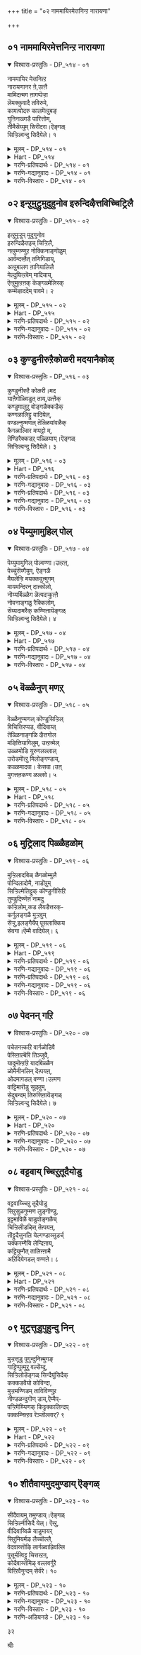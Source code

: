 +++
title = "०२ नाममायिरमेत्तनिन्ऱ नारायणा"

+++


## ०१ नाममायिरमेत्तनिन्ऱ नारायणा

<details open><summary>विश्वास-प्रस्तुतिः - DP_५१४ - ०१</summary>

नाममायिर मेत्तनिऩ्ऱ  
नारायणानर ऩे,उऩ्ऩै  
मामिदऩ्मग ऩागप्पॆऱ्ऱा  
लॆमक्कुवादै तविरुमे,  
कामऩ्पोदरु कालमॆऩ्ऱुबङ्  
गुऩिनाळ्गडै पारित्तोम्,  
तीमैसॆय्युम् सिरीदरा।ऎङ्गळ्  
सिऱ्ऱिल्वन्दु सिदैयेले। १
</details>

<details><summary>मूलम् - DP_५१४ - ०१</summary>

नाममायिर मेत्तनिऩ्ऱ  
नारायणानर ऩे,उऩ्ऩै  
मामिदऩ्मग ऩागप्पॆऱ्ऱा  
लॆमक्कुवादै तविरुमे,  
कामऩ्पोदरु कालमॆऩ्ऱुबङ्  
गुऩिनाळ्गडै पारित्तोम्,  
तीमैसॆय्युम् सिरीदरा।ऎङ्गळ्  
सिऱ्ऱिल्वन्दु सिदैयेले। १
</details>

<details><summary>Hart - DP_५१४</summary>

O Nārāyaṇā praised with a thousand names,  
if Yashoda had given birth to you,  
it would be easy for us to love you  
because you would be human just like we are:  
We do nombu in the month of Punguni  
because that is the month when Kama comes:  
O Sridhara, don’t bother us,  
don’t come and destroy our little sand houses:
</details>

<details><summary>गरणि-प्रतिपदार्थः - DP_५१४ - ०१</summary>

नामम्=हॆसरुगळु,आयिरम्=साविरवन्नु, एत्त=स्तुतिसिकॊळ्ळुत्ता, निन्ऱ=निन्तिरुव\(नॆलॆसिरुव\), नारायणा=नारायणने, नरने=नरस्वरूपने, उन्नै=निन्नन्नु, मामितन्=अत्तॆय, मगनाह=मगनागॊ, पॆट्राल्=पडॆदरॆ, ऎमक्कू=नमगॆ, वादै=कष्तगळु, तविरुमा=तप्पुवुदे?, कामन्=कामदेवनु, पोदरु=बरुव, कालम्=समय, ऎन्ऱु=ऎन्दु, पङ्गुनि नाळ्=फाल्गुन \(पङ्गुनि\) मासदल्लि, कडै=अवन दारियल्लि, पारित्तोम्=अलङ्करिसिदॆवु, तीमै=तण्टॆगळन्नु, शॆय्युम्=माडुव, शिरीदरा=श्रीधरने, वन्दु=बन्दु, ऎङ्गळ्=नम्म, शिट्रिल्=मरळिन मनॆगळन्नु\(गुब्बच्चि गूडुगळन्नु\), शिदैयेले=कॆडिसिबिडबेड.
</details>

<details><summary>गरणि-गद्यानुवादः - DP_५१४ - ०१</summary>

साविर हॆसरुगळिन्द स्तुतिसल्पडुव नारायणा, नरस्वरूपनाद शीकृष्णने, निन्नन्नु अत्तॆयमगनागि पडॆदरॆ नमगॆ बाधॆ तप्पुवुदे? कामदेवनु बरुव समयवॆन्दु फाल्गुन मासदल्लि अवन दारियल्लि अलङ्करिसिदॆवु. तण्टॆमाडुव श्रीधरने बन्दु,नम्म गुब्बच्चि गूडुगळन्नु कॆडिसिबिडबेड.\(१\)
</details>

<details><summary>गरणि-विस्तारः - DP_५१४ - ०१</summary>

श्रीकृष्णनु नन्दगोकुलदल्लि बॆळॆयुत्ता, नाना बगॆय चेष्टॆगळन्नु माडुत्ता चिक्कवरु, दॊड्डवरु, हॆङ्गसरु ऎन्नदॆ ऎल्लरन्नू गोळाडिसुत्तिद्दनष्टॆ. गोदादेविय साकुतन्दॆयाद पॆरियाऴ्वाररु इवुगळन्नॆल्ला स्वारस्यवागि तम्म तिरुमॊऴियल्लि विवरिसि हेळिद्दारॆ. यशोदादेविये तावॆन्दु भाविसिकॊण्डु कृष्णन दिव्यलीलॆगळन्नु अनुभविसि सन्तसगॊण्डरु. हागॆये, गोदादेवियू तानॊब्ब गोपकन्यॆयॆन्दु भाविसिकॊण्डु, कृष्णन चेष्टॆगळिगॆ ऒळगागि, तानु अवनिन्द तॊन्दरॆगळन्नु अनुभविसि अवुगळन्नु वर्णिसुत्ताळॆ.

गोदादेवि हेळुत्ताळॆ- श्रीधरा, नीनु तण्टॆमाडुव स्वभावदवनु. नावु निन्नन्नु नम्म पतियन्नागि पडॆदरॆ, आगलादरू निन्न तण्टॆ तप्पुवुदे? खण्डित इल्ल. एकॆन्दरॆ, नम्म मेलॆ निन्न सलिगॆ हॆच्चुवुदु; मिति मीरुवुदु. आद्दरिन्द, नीनु

२१

नमगॆ इन्नू हॆच्चागि बाधॆकॊडबहुदु. फाल्गुन मासदक्कु कामदेवनु बरुवनॆन्दु तिळिदु नावु अवनु बरबहुदाद दारिय उद्दक्कू अलङ्कार माडिद्देवॆ. अल्लल्लि, नमगॆ इष्टवाद मरळिन आटद मनॆगळन्नु कट्टिद्देवॆ. कामदेवनु अवुगळन्नु नोडिनलियलि. अष्टरल्ले नीनु अवुगळन्नॆल्ला कॆडिसि हाळुमाडिबिडबेड.

भगवन्तनिगॆ नामगळू अनन्त; रूपगळू अनन्द. साविर हॆसरुगळु ऎन्दु इल्लि हेळिरुवुदु अदर ऒन्दु सामान्य निरूपणॆ अष्टॆ. नारायणनू अवने. नरनू अवने. तण्टॆकोरनॆन्दु प्रख्यातनाद गॊल्लबालनू अवने. हेगॆ हेगॆ वर्णिसिदरू, ऎल्ल वर्णनॆगळू अवनिगे सेरिद्दु.
</details>

## ०२ इन्ऱुमुट्रुमुदुहुनोव इरुन्दिऴैत्तविच्चिट्रिलै

<details open><summary>विश्वास-प्रस्तुतिः - DP_५१५ - ०२</summary>

इऩ्ऱुमुऱ्ऱुम् मुदुगुनोव  
इरुन्दिऴैत्तइच् चिऱ्ऱिलै,  
नऩ्ऱुम्गण्णुऱ नोक्किनाङ्गॊळुम्  
आर्वन्दऩ्ऩैत् तणिगिडाय्,  
अऩ्ऱुबालग ऩागियालिलै  
मेल्दुयिऩ्ऱवॆम् मादियाय्,  
ऎऩ्ऱुमुऩ्ऱऩक् कॆङ्गळ्मेलिरक्  
कम्मॆऴाददॆम् पावमे। २
</details>

<details><summary>मूलम् - DP_५१५ - ०२</summary>

इऩ्ऱुमुऱ्ऱुम् मुदुगुनोव  
इरुन्दिऴैत्तइच् चिऱ्ऱिलै,  
नऩ्ऱुम्गण्णुऱ नोक्किनाङ्गॊळुम्  
आर्वन्दऩ्ऩैत् तणिगिडाय्,  
अऩ्ऱुबालग ऩागियालिलै  
मेल्दुयिऩ्ऱवॆम् मादियाय्,  
ऎऩ्ऱुमुऩ्ऱऩक् कॆङ्गळ्मेलिरक्  
कम्मॆऴाददॆम् पावमे। २
</details>

<details><summary>Hart - DP_५१५</summary>

We worked all day to build these sand houses and our backs hurt:  
Look at our sand houses: They make us happy:  
O ancient one who slept on a banyan leaf as a baby,  
it is a pity that you are not kind to us:  
Do not come and destroy our little sand houses:
</details>

<details><summary>गरणि-प्रतिपदार्थः - DP_५१५ - ०२</summary>

इन्ऱु=ई दिन, मुट्रुम्=पूर्तियागि, मुदुहु=बॆन्नु, नोव=नोयुवन्तॆ, इरुन्दु=इद्दुकॊण्डु, इऴैत्त=रचिसिद, इ-चिट्रिलै=ई मरळिन मनॆयन्नु\(गुब्बच्चिगूडन्नु\) नन्ऱुम्=चॆन्नागि, कण्=कण्णु, उऱ=तुम्ब\(तृप्तियागुवन्तॆ\), नोक्कि=नोडि, नाम्=नावु, कॊळुम्=तन्दिरुव, आर् वम्=प्रेम\(अनुराग\)वन्नु, तणिकिडाय्=तणिसु, अन्ऱु=अन्दु, पालकन्=मगुवु, आहि=आगि, आल्=आलद, इलै=ऎलॆय, मेल्=मेलॆ, तुयिन्ऱ=\(योग\) निद्रॆयल्लिरुव, ऎम्=नम्म, आदियाय्=आदिकारणनादवने, ऎन्ऱुम्=ऎल्ल कालक्कू\(ऒन्दु दिनवादरू\) उन् तनक्कू=निनगॆ, ऎङ्गळ् मेल्=नम्म मेलॆ, इरक्कम्=कनिकरवु, ऎऴाददु=हुट्टदिरुवुदु, ऎम्=नम्म, पावमे=पापवे\(कारण\)
</details>

<details><summary>गरणि-गद्यानुवादः - DP_५१५ - ०२</summary>

इन्दु पूर्तियागि नम्म बॆन्नुनोयुवन्तॆ इद्दुकॊण्डु कट्टिद ई गुब्बच्चियगूडन्नु चॆन्नागि कण्णुतुम्ब नोडि, नावु तन्दिरुव अनुरागवन्नु तणिसिबिडु. अन्दु, मगुवागि आलद ऎलॆय मेलॆ योगनिद्रॆयल्लिरुव नम्म आदिकारणने, ऒन्दु दिनवादरू निनगॆ नम्म मेलॆ कनिकर हुट्टदिरुवुदु नम्म पापवे कारण.\(२\)
</details>

<details><summary>गरणि-विस्तारः - DP_५१५ - ०२</summary>

२२

गोदादेवि हेळुत्ताळॆ- भगवन्त, ई गुब्बच्चिगूडन्नु बॆन्नुमुरियुवन्तॆ कुळितु, निन्तु,बग्गि, ऎद्दु,बहळ श्रमवहिसि कट्टिद्देवॆ. कष्टपट्टु कट्टिरुवुदरिन्द इदरल्लि नमगॆ अभिमानविदॆ. इदु आटद वस्तु,दिट. आदरू, इदु नम्म कृतियाद्दरिन्द, नीनु इदन्नु चॆन्नागि कण्णुतुम्ब नोडु. नम्म कार्यवन्नु मॆच्चुवॆयेनो? इदर जॊतॆगॆ नम्म अन्तरङ्गदल्लि निन्नन्नुकुरितु अनुरागवन्नु तुम्बिकॊण्डिद्देवॆ. अदन्नु दयमाडी स्वीकरिसु. नम्मन्नु तणिसु. माळ्कॆ अल्पवॆनिसिदरू अभिमानपूर्वकवागि अदन्नुमाडि, निनगॆ समर्पिसलु तन्दिद्देवॆ. नम्मन्नु अनुग्रहिसु.

हिन्दॆ, महाप्रळय बन्दिद्दाद, इडिय विश्ववन्ने नाशपडिसि, एनू अरियद हसुगूसागि हाल्गडिनल्लि आलदीलॆय मेलॆ मलगि योगनिद्दॆ माडुत्तिद्दवनु नीनु. आग नीनु विश्ववन्ने बीजरूपदल्लि निन्न हॊट्टॆयल्लि अडगिसिकॊण्डिद्दॆ. मत्तॆ सृष्टियन्नु नडसबेकॆम्ब सङ्कल्प माडिदाग, ऎल्लक्कू आदिकारणनादवनु नीनु. महामहिमनाद निनगॆ अबलॆयराद नम्म मेलॆ ऒन्दु दिनवादरू कनिकर हुट्टलिल्लवल्ला\! नावु ऎन्थ पपैगळु\! निन्न करुणॆ नम्म मेलॆ मूडदिरुवुदक्कॆ नम्म पापवे कारणवल्लवे?
</details>

## ०३ कुण्डुनीरुऱैकोळरी मदयानैकोळ्

<details open><summary>विश्वास-प्रस्तुतिः - DP_५१६ - ०३</summary>

कुण्डुनीरुऱै कोळरी।मद  
याऩैगोळ्विडुत् ताय्,उऩ्ऩैक्  
कण्डुमालुऱु वोङ्गळैक्कडैक्  
कण्गळालिट्टु वादियेल्,  
वण्डल्नुण्मणल् तॆळ्ळियांवळैक्  
कैगळाल्सिर मप्पट्टो म्,  
तॆण्डिरैक्कडऱ् पळ्ळियाय्।ऎङ्गळ्  
सिऱ्ऱिल्वन्दु सिदैयेले। ३
</details>

<details><summary>मूलम् - DP_५१६ - ०३</summary>

कुण्डुनीरुऱै कोळरी।मद  
याऩैगोळ्विडुत् ताय्,उऩ्ऩैक्  
कण्डुमालुऱु वोङ्गळैक्कडैक्  
कण्गळालिट्टु वादियेल्,  
वण्डल्नुण्मणल् तॆळ्ळियांवळैक्  
कैगळाल्सिर मप्पट्टो म्,  
तॆण्डिरैक्कडऱ् पळ्ळियाय्।ऎङ्गळ्  
सिऱ्ऱिल्वन्दु सिदैयेले। ३
</details>

<details><summary>Hart - DP_५१६</summary>

You who sleep on the deep ocean  
took the form of a lion to destroy Hiraṇyan  
and saved Gajendra from the mouth of the crocodile:  
When we saw you and fell in love with you,  
you looked at us out of the corner of your eye  
and didn’t worry about what we might think:  
We worked hard to make our houses with soft sand  
and our bangled hands hurt:  
O lord, you rest on the ocean where clear waves roll:  
Do not come and destroy our little sand houses:
</details>

<details><summary>गरणि-प्रतिपदार्थः - DP_५१६ - ०३</summary>

कुण्डु=बहळ आळवाद, नीर्=कडलल्लि, उऱै=नॆलसिरुव, कोळ्=सुन्दरनाद, अरी=हरिये, मदम्=मदिसिद, यानै=आनॆय, कोळ्=गोळन्नु, विडुत्ताय्=बिडिसिदवने, उन्नै=निन्नन्नु, कण्डु=नोडि, माल्=आशॆयन्नु, उऱुवोङ्गळै=बहळ हॆच्चिसिकॊण्डिरुववरन्नु, कडै=कडॆ, कण् हळाल्=कण्णुगळिन्द, इट्टु=नोडि, वादियेल्=हिंसिसबेड, याम्=नावु, वण्डल्=बग्गडद नीरिनिन्द, नुण्=नयवाद, मणल्=मरळन्नु, वळैकैहळाल्=बळॆगळन्नु तॊट्ट कैगळिन्द, तॆळ्ळि=शोधिसिकॊण्डु, शिरमप्पट्टोम्=श्रमपट्टॆवु, तॆण्=तिळियाद, तिरै=अलॆगळुळ्ळ, कडल्=कडलिनल्लि, पळ्ळियाय्=पवडिसिरुववने, वन्दु=बन्दु, ऎङ्गळ्=नम्म,
</details>

<details><summary>गरणि-गद्यानुवादः - DP_५१६ - ०३</summary>

२३
</details>

<details><summary>गरणि-प्रतिपदार्थः - DP_५१६ - ०३</summary>

शिट्रिक्=गुब्बच्चि गूडन्नु, शिदैयाले=कॆडिसबेड.
</details>

<details><summary>गरणि-गद्यानुवादः - DP_५१६ - ०३</summary>

बहळ आळवाद कडलल्लि नॆलसिरुव सुन्दरनाद हरिये, मदिसिद आनॆय गोळन्नु बिडिसिदवने, निन्नन्नु नोडि आशॆयन्नु तडॆयलारदवरन्नु कडॆगण्णिनिन्द नोडि हिंसिसबेड. नावु ऒन्दु नीरिनिन्द नयवाद मरळन्नु बळॆगळन्नु तॊट्टिरुव कैगळिन्द शोधिसिकॊण्डु\(शेखरिसलु\) श्रमपट्टिद्देवॆ परिशुद्धवाद अलॆगळुळ्ळ कडलिनल्लि पवडिसिरुववने, बन्दु नम्म गुब्बच्चिगूडुगळन्नु कॆडिसिबिडबेड.\(३\)
</details>

<details><summary>गरणि-विस्तारः - DP_५१६ - ०३</summary>

गोदादेवि हेळुत्ताळॆ- बहळ आळवाद कडलल्लि नॆलसिरुव सुन्दरनादवनु नीनु. हरियू नीने, नारायणनू नीने. नीनु कृपासिन्धु. गजेन्द्रनु मॊसळॆय बायिगॆ बिद्दु सङ्कटपडुत्तिद्दाग, अवन सङ्कटवन्नु नीगिसिदॆ. नावु निन्नन्नु कण्ड बळिक निन्न मेलण आशॆयन्नु तडॆयलारॆवु. निन्नन्नु नावु सेरलेबेकु. बग्गडद नीरन्नु कैबळॆगळन्नु तॊट्टिरुव मृदुवाद नम्म कैगळिन्द शोधिसि शोधिसि बहळ नयवाद मरळन्नु शेखरिसलु बहळ श्रमपट्टिद्देवॆ. नम्म गुब्बच्चिगूडुगळन्नु कट्टिरुवुदु आ मरळिनिन्दले. नम्म तडॆयलारद आशॆयलाञ्छन इवु. नम्मन्नु कडॆगणिसिनोडबेड. नम्म श्रमक्कॆ सार्थकतॆयन्नुण्टु माडु. नम्म ई पुट्ट आटद मनॆगळन्नु तुळिदु नाशमाडिबिडबेड. नम्मन्नु कनिकरिसु. नम्मत्त निन्न क्रुणाकटाक्षवन्नु बीरु.
</details>

## ०४ पॆय्युमामुहिल् पोल्

<details open><summary>विश्वास-प्रस्तुतिः - DP_५१७ - ०४</summary>

पॆय्युमामुगिल् पोल्वण्णा।उऩ्ऱऩ्,  
पेच्चुंसॆय्गैयुम्, ऎङ्गळै  
मैयलेऱ्ऱि मयक्कवुऩ्मुगम्  
मायमन्दिरन् दाऩ्कॊलो,  
नॊय्यर्बिळ्ळैग ळॆऩ्पदऱ्कुऩ्ऩै  
नोवनाङ्गळु रैक्किलोम्,  
सॆय्यदामरैक् कण्णिऩायॆङ्गळ्  
सिऱ्ऱिल्वन्दु सिदैयेले। ४
</details>

<details><summary>मूलम् - DP_५१७ - ०४</summary>

पॆय्युमामुगिल् पोल्वण्णा।उऩ्ऱऩ्,  
पेच्चुंसॆय्गैयुम्, ऎङ्गळै  
मैयलेऱ्ऱि मयक्कवुऩ्मुगम्  
मायमन्दिरन् दाऩ्कॊलो,  
नॊय्यर्बिळ्ळैग ळॆऩ्पदऱ्कुऩ्ऩै  
नोवनाङ्गळु रैक्किलोम्,  
सॆय्यदामरैक् कण्णिऩायॆङ्गळ्  
सिऱ्ऱिल्वन्दु सिदैयेले। ४
</details>

<details><summary>Hart - DP_५१७</summary>

O lord, you have the color of the rain-giving clouds  
and your speech and deeds fascinate us:  
What spell does your beautiful face cast to bewitch us?  
We won’t complain to others  
that you trouble us innocent, weak girls:  
We don’t want them to blame you  
with your lovely lotus eyes:  
Don’t come and destroy our little sand houses:
</details>

<details><summary>गरणि-प्रतिपदार्थः - DP_५१७ - ०४</summary>

पॆय्युम्=सुरियुत्तिरुव, मामुहिल्=महामेघद, पोळ्=हागॆ, वण्णा=बण्णवुळ्ळवने, उन् तन्=निन्न, पेच्चुम्=मातुगळू, शॆय् हैयुम्=साहसगळू, ऎङ्गळै=नम्मन्नु, मैयल्=भ्रान्तिगॆ, एट्रि=एरिसि, मयक्क=बुद्धिकॆडिसुवुदक्कॆ, उन्=निन्न, मुहम्=मुखद, माय मन्तिरम् तान् कॊलो=मायकारक मन्त्रवे अल्लवे? नॊय्यर्=अल्पराद, पिळ्ळैहळ्=हॆण्णुमक्कळु, ऎन्बदऱ् कु=ऎम्बुदक्कागि, उन्नै=निन्नन्नु, नाङ्गळ्=नावु, नोव=\(मननोयिसुवन्तॆ, उरैक्किलोम्=आडुवुदिल्ल, शॆय्य=अरळिद, तामरै=कमलदन्तॆ, कण्णिनाय्=कण्णुळ्ळवने, वन्दु=बन्दु, ऎङ्गळ्=नम्म, शिट्रिल्=गुब्बच्चिगूडुगळन्नु, शिदैयेले=कॆडिसिबिडबेड.
</details>

<details><summary>गरणि-गद्यानुवादः - DP_५१७ - ०४</summary>

२४
</details>

<details><summary>गरणि-विस्तारः - DP_५१७ - ०४</summary>

कार्मुगिलिन हागॆ बण्णवुळ्ळवने निन्न मातू चर्यॆयू नमगॆ भ्रान्तियन्नेरिसि नम्म बुद्धियन्नु कॆडिसुवुदक्कॆ निन्न मुखद इन्द्रजालवे अल्लवे? अल्पराद हॆण्णुमक्कळु नावॆम्बुदक्कागि नावु निन्न मननोयुवन्तॆ मातनाडुवुदिल्ल. अरळिद कमलदन्तॆ कण्णुगळुळ्ळवने, नीनु बन्दु नम्म गुब्बच्चिगूडुगळन्नु कॆडिसिबिडबेड.\(४\)

गोदादेवि हेळुत्ताळॆ- भगवन्त नीनु परमसुन्दर. निन्न मैबण्ण कार्मुगिलिनन्तॆ आकर्षकवादद्दु. निन्न कण्णुगळु बिरित कमलदन्तॆ विशालवू सॊबगिनिन्द कूडिद्दू आगिदॆ. निन्न मातो\! निन कॆलसगळो\! निन्न ऒन्दॊन्दू चर्यॆयू नम्मन्नु मुग्धगॊळिसुत्तदॆ. भ्रान्तियन्नु तुम्बुत्तदॆ. बुद्धियन्नु कॆडिसुत्तदॆ. इदक्कॆल्ल ऒन्देऒन्दु कारण ऎन्दु तोरुत्तदॆ. अदु निन्न मुखमण्डलद इन्द्रजालवे\! नावु अबलॆयरु. नम्म नडुवॆ नीनुबन्दु, नावु आडुव आटवन्नु कॆडिसि, नम्मन्नु नानारीतियल्लि गोळुहॊय्दुकॊळ्ळुत्तीयॆ. आदरू नावु निन्नन्नु दूषिसुवुदिल्ल. बैयुवुदिल्ल, मननोयुवन्तॆ मातनाडुवुदिल्ल. निन्न मेलॆ नमगॆ इरुव अतिशयवाद व्यामोहवे अदक्कॆ कारण. आद्दरिन्द, कष्टपट्टु कट्टिरुव नम्म गुब्बच्चिगूडुगळन्नु कॆडिसि हाळुमाडबेड. निन्नन्नु बेडिकॊळ्ळुत्तेवॆ.
</details>

## ०५ वॆळ्ळैनुण् मणऱ्

<details open><summary>विश्वास-प्रस्तुतिः - DP_५१८ - ०५</summary>

वॆळ्ळैनुण्मणल् कॊण्डुसिऱ्ऱिल्  
विचित्तिरप्पड, वीदिवाय्त्  
तॆळ्ळिनाङ्गळि ऴैत्तगोल  
मऴित्तियागिलुम्, उऩ्ऱऩ्मेल्  
उळ्ळमोडि युरुगलल्लाल्  
उरोडमॊऩ्ऱु मिलोङ्गण्डाय्,  
कळ्ळमादवा। केसवा।उऩ्  
मुगत्तऩकण्ग ळल्लवे। ५
</details>

<details><summary>मूलम् - DP_५१८ - ०५</summary>

वॆळ्ळैनुण्मणल् कॊण्डुसिऱ्ऱिल्  
विचित्तिरप्पड, वीदिवाय्त्  
तॆळ्ळिनाङ्गळि ऴैत्तगोल  
मऴित्तियागिलुम्, उऩ्ऱऩ्मेल्  
उळ्ळमोडि युरुगलल्लाल्  
उरोडमॊऩ्ऱु मिलोङ्गण्डाय्,  
कळ्ळमादवा। केसवा।उऩ्  
मुगत्तऩकण्ग ळल्लवे। ५
</details>

<details><summary>Hart - DP_५१८</summary>

We made our sand houses with soft white sand  
and everyone on the street was amazed  
when they saw our lovely sand houses  
but you came and destroyed them:  
Even so we aren’t angry at you:  
Our hearts melt for your love:  
You are a thief, Madhavan, Kesavan:  
Don't you have eyes on your face?  
Don’t come and destroy our little sand houses:
</details>

<details><summary>गरणि-प्रतिपदार्थः - DP_५१८ - ०५</summary>

वॆळ्ळै=बॆळ्ळगॆ, नुण्=नुणुपाद, मणल्=मरळन्नु, कॊण्डु=तन्दु, शिट्रिल्=नम्म आटद मनॆ, विचित्तिरप्पड=चित्रविचित्रवागिरुव हागॆ, वीदिवाय्=बीदियल्लि, तॆळ्ळि=तॆळुवागि, नाङ्गळ्=नावु, इऴैत्त=ऎळॆद, कोलम्=रङ्गोलियन्नु, अऴत्तु=कॆडिसिदॆ, आहिलुम्=आदाग्यू, उन् तन्=निन्न,मेल्=मेलॆ, उळ्ळम्=मनसु, ओडि=ओडि, उरुहल्=करगुवुदर, अल्लाल्=हॊरतु, उरोडम्=रोषवु, ऒन्ऱुम्=स्वल्पवू, इलों=इल्लदवरागिद्देवॆ, कण्डाय्=कण्डॆया, कळ्ळम्=कपटियाद, मादवा=माधवने, केशवा=केशवने, उन्=निन्न, मुहत्तन=मुखद, कण् हळ्=कण्णुगळु, अल्लवे=अल्लवे\(इदक्कॆ कारण\)?
</details>

<details><summary>गरणि-गद्यानुवादः - DP_५१८ - ०५</summary>

बॆळ्ळगिरुव नुणुपाद मरळन्नु तन्दु नम्म गुब्बच्चिगूडु चित्रविचित्रवागिरुव
</details>

<details><summary>गरणि-विस्तारः - DP_५१८ - ०५</summary>

२५

हागॆ तॆळुवागि बीदियल्लि नावु ऎळॆद रङ्गोलियन्नु कॆडिसिदॆयादऎऊ सह, निन्न मेलॆ मनस्सु ओडि करगुवुदर हॊरतु स्वल्पवूरोषविल्लदरागिद्देवॆ, कण्डॆया. कपटियाद माधवने,केशवने, निन्न मुखदल्लिन कण्णुगळे अल्लवे? इदक्कॆ कारण?\(५\)

गोदादेवि हेळुत्ताळॆ- मनमोहकवाद केशराशियुळ्ळवने, श्रियःपतिये, नावु कामदेवनु बरुव दारियुद्दक्कू सुन्दरवाद गुब्बच्चिगूडुगळन्नु कट्टीदॆवु. अवुगळ मुन्दॆ बहळ चॆन्नागि चित्रविचित्रवागि ऒळ्ळॆय बिळुपाद नुणुपाद मरळिनिम्द रङ्गोलिगळन्नु बरॆदु अलङ्करिसिदॆवु. कामदेवनन्नु तणिसबेकॆम्ब आशॆयिन्द, नावु हागॆ माडिद्दु. आदरॆ, नीनु कपटि. नीनु बन्दु आ रङ्गोलिगळन्नॆल्ला कॆडिसिबिट्टॆयल्ला. इदरिन्द, निन्न मेलॆ इल्लद कोपबरुवुदु सहजवल्लवे? नमगॆ निन्न मेलॆ कोपवू बरलिल्ल;रोषवू बरलिल्ल. निन्न मुखवन्नु नोडुत्तिद्द हागॆये, अवुगळल्लि हॊळॆयुत्त काणुव आ निन्न कण्णुगळन्नु नोडिदॆवु. ऒडनॆये नम्म मनस्सॆल्ला निन्न मेलॆये ओडितु. निन्नल्लि अतिशयवद अपरूपवाद अनुरागवुण्टायितु. नम्म मनस्सु हागॆये करगिहोयितु. अदॆन्थ विचित्र सम्मोहनवो आ कण्णुगळदु\! नम्म परिवर्तनॆ यॆल्लक्कू निन्न आ सॊबगिन कण्णुगळ् कारणवल्लवे?

सुन्दरवाद वस्तुगळल्लॆल्ला अत्यन्त सुन्दरनागि भगवन्तने इरुवाग अवनन्नु पूजिसि, अवनन्नु तणिसुवुदर बदलागि, बेरॆ यारु यारन्नो कामदेव मुन्तादवरु- तणिसहीगुवुदु उचितवे? अज्ञानिगळाद मानवरु हागॆल्ला माडिदरॆन्नोण. अदरिन्द भगवन्तनिगॆ अवर मेलॆ कोप बरुवुदिल्ल. सण्णपुट्ट चेष्टॆगळिन्द अवर मनस्सन्नु परिवर्तिसुवनु तन्न कडॆगॆ सॆळॆयुवनु. भगवन्तन कृपॆ ऎष्टु अपारवादद्दु\!
</details>

## ०६ मुट्रिलाद पिळ्ळैहळोम्

<details open><summary>विश्वास-प्रस्तुतिः - DP_५१९ - ०६</summary>

मुऱ्ऱिलादबिळ् ळैगळोम्मुलै  
पोन्दिलादोमै, नाडॊऱुम्  
सिऱ्ऱिल्मेलिट्टुक् कॊण्डुनीसिऱि  
तुण्डुदिण्णॆऩ नामदु  
कऱ्ऱिलोम्,कड लैयडैत्तरक्-  
कर्गुलङ्गळै मुऱ्ऱवुम्  
सॆऱ्ऱु,इलङ्गैयैप् पूसलाक्किय  
सेवगा।ऎम्मै वादियेल्। ६
</details>

<details><summary>मूलम् - DP_५१९ - ०६</summary>

मुऱ्ऱिलादबिळ् ळैगळोम्मुलै  
पोन्दिलादोमै, नाडॊऱुम्  
सिऱ्ऱिल्मेलिट्टुक् कॊण्डुनीसिऱि  
तुण्डुदिण्णॆऩ नामदु  
कऱ्ऱिलोम्,कड लैयडैत्तरक्-  
कर्गुलङ्गळै मुऱ्ऱवुम्  
सॆऱ्ऱु,इलङ्गैयैप् पूसलाक्किय  
सेवगा।ऎम्मै वादियेल्। ६
</details>

<details><summary>Hart - DP_५१९</summary>

We are children, not grown-up yet,  
and our breasts haven’t grown out:  
You come here to knock over our little sand houses  
but really wanting to do something else:  
We don’t understand what you want:  
You who built a bridge on the ocean, went to Lanka,  
and fought and destroyed the Raksasa clan  
are the servant of all of your devotees:  
Don’t give us trouble,  
don’t come and destroy our little sand houses:
</details>

<details><summary>गरणि-प्रतिपदार्थः - DP_५१९ - ०६</summary>

मुट्रु=प्राप्त वयस्सु, इलाद=इल्लद, पिळ्ळैहळोम्=हॆण्णु मक्कळु नावु, मुलै=मॊलॆगळु, पोन्दु=हॊन्दिकॆ, इलादोमै=इल्लदवरादवराद नम्मन्नु, नाळ् तोरुम्=दिनवॆल्ला\(यावागलू\), चिट्रिल्=गुब्बच्चिगूडिन
</details>

<details><summary>गरणि-गद्यानुवादः - DP_५१९ - ०६</summary>

२६
</details>

<details><summary>गरणि-प्रतिपदार्थः - DP_५१९ - ०६</summary>

मेल्=विषयवागि, इट्टुक्कॊण्डु=इट्टुकॊण्डु, नी=नीनु, शिऱिदु= स्वल्प, उण्डु=तिन्दु \(अनुभविसि\), अदु=अदन्नु, नाम्=नावु, तिण् ऎन=सुळ्ळु ऎन्नुवुदन्नु, कट्रिलोम्=कलितिल्ल, कडलै=समुद्रवन्नु, अडैत्तु=मुच्चि, दारिमाडि, अरक्कर्=राक्षसर, कुलङ्गळै=वंशगळन्नॆल्ला, मुट्रवुम्=परिपूर्णवागि, शॆट्रु=सायिसि, इलङ्कैयै=लङ्कॆयन्नु, पूशल्=रोदनमयवागि, आक्किय=आगिसिद, केशवा=केशवने, ऎम्मै=नम्मन्नु, वादियेल्=बाधॆपडिसबेड.
</details>

<details><summary>गरणि-गद्यानुवादः - DP_५१९ - ०६</summary>

वयस्सु बरद हॆण्णुमक्कळु नावु. मॊलॆगळु हॊन्दिकॆ इल्लदवराद नम्मन्नु गुब्बच्चिगूडिन विषयवन्नु इट्टुकॊण्डु नीनु स्वल्प अनुभविसि अदन्नु नावु सुळ्ळु ऎम्बुदन्नु कलितिल्ल. समुद्रवन्नु अडकि, अरक्कसर वंशगळन्नॆल्ला पूर्तियागि सायिसि लङ्कॆयन्नु रोदनमयवन्नागि माडिद केशवने, नम्मन्नु बाधॆपडिसबेड.\(६\)
</details>

<details><summary>गरणि-विस्तारः - DP_५१९ - ०६</summary>

गोदादेवि हेळुत्ताळॆ- केशवने, नावु ऎळॆय वयस्सिनवरु. इन्नू दॊड्डवरागिल्ल. नम्म मै बॆळॆदिल्ल. अवयवगळु सुपुष्टगॊण्डिल्ल. ऒन्दरॊडनॆ ऒन्दक्कॆ हॊन्दिकॆ इल्ल. मुग्धरीतियल्लि मक्कळ आटक्कॆन्दे गुब्बच्चिगूडुगळन्नु कट्टु आडिकॊळ्ळुव वयस्सु नम्मदु. इन्थ नम्म बळिगॆ नीनु, गुब्बच्चिगूडिन नॆपविट्टुकॊण्डु बन्दु, सण्णपुट्ट चेष्टॆगळन्नु माडिदॆयादरॆ, अदन्नॆल्ला मुच्चिट्टुकॊण्डु नीनु नमगॆ याव तॊन्दरॆयन्नू कॊडलिल्ल ऎन्दू इतररु निन्न मेलॆ हेळुव चाडिय मातुगळॆल्ला सुळ्ळु ऎन्दू हेळिकॊळ्ळुव वयस्सागलि मनस्सागलि नमगिल्ल. नीनु महा समर्थ. हिन्दॆ, नीनु रामावतारवॆत्तिद्दाग, समुद्रवन्नु अडगिसि अदक्कॆ अड्डलागि सेतुवॆयन्नु कट्टिदॆ. लङ्कॆयल्लिरुव राक्षसर वंशगळन्नॆल्ला निर्मूळमाडिदॆ. इडिय लङ्कॆयन्ने रोदनमयवन्नागिसिदॆ. निन्न अपारसामर्थ्यवनु अबलॆयराद नम्म मेलॆ प्रयोगिसबेड. नम्मन्नु बाधॆपडिसबेड. नमगॆ आश्रय कॊट्टु, करुणिसि, कापाडु.
</details>

## ०७ पेदनन् गऱि

<details open><summary>विश्वास-प्रस्तुतिः - DP_५२० - ०७</summary>

पचेतनऩ्कऱि वार्गळोडिवै  
पेसिऩाल्बॆरि तिञ्जुवै,  
यादुमॊऩ्ऱऱि यादबिळ्ळैग  
ळोमैनीनलिन् दॆऩ्पयऩ्,  
ओदमागडल् वण्णा।उऩ्मण  
वाट्टिमारॊडु सूऴऱुम्,  
सेदुबन्दम् तिरुत्तिऩायॆङ्गळ्  
सिऱ्ऱिल्वन्दु सिदैयेले। ७
</details>

<details><summary>मूलम् - DP_५२० - ०७</summary>

पचेतनऩ्कऱि वार्गळोडिवै  
पेसिऩाल्बॆरि तिञ्जुवै,  
यादुमॊऩ्ऱऱि यादबिळ्ळैग  
ळोमैनीनलिन् दॆऩ्पयऩ्,  
ओदमागडल् वण्णा।उऩ्मण  
वाट्टिमारॊडु सूऴऱुम्,  
सेदुबन्दम् तिरुत्तिऩायॆङ्गळ्  
सिऱ्ऱिल्वन्दु सिदैयेले। ७
</details>

<details><summary>Hart - DP_५२०</summary>

If you talk to people who understand what you say,  
that will be all right,  
but if you talk to us who are young and don’t know anything,  
it just hurts us: What do you gain from that?  
You who have the color of the wide sounding ocean  
and built the bridge Sethu  
will get in trouble with your wives:  
Don’t come and destroy our little sand houses:
</details>

<details><summary>गरणि-प्रतिपदार्थः - DP_५२० - ०७</summary>

पेदम्=भेदवन्नु, नन्गु=चॆन्नागि, अऱिवार् हळोडु=तिळीयबल्लवरॊडनॆ, इवै=ई मातुगळन्नु, पेशिनाल्=आडिदरॆ, पॆरिदु=बहळ, इन्=इनिदाद, शुवै=रुचि, यादु=यावुदु, ऒन्ऱुम्=ऒन्दू, अऱियाद=अरियद, पिळ्ळैहळोमै=हॆण्णुमक्कळाद नम्मन्नु,

नी=नीनु, नलिन्दु=नलुगिसि, ऎन्=एनु, पयन्=प्रयोजन? ओदम्=दॊड्ड अलॆगळिन्द कलकिहोद, मा =महा, कडल्=कडलिन, वण्णा=बण्णदवने, उन्=निन्न, मणवाट्टिमारॊडु=पत्नियर मेलण,तूऴऱुम्=आणॆ, शेतुबन्दम्=सेतुबन्धवन्नु, तिरुत्तिनाय्=कट्टिदवने, वन्दु=बन्दु, ऎङ्गळ्=नम्म, शिट्रिल्=गुब्बच्चिगूडुगळन्नु, शिदैयेले=कॆडिसिबिडबेड.
</details>

<details><summary>गरणि-गद्यानुवादः - DP_५२० - ०७</summary>

भेदवन्नु चॆन्नागि तुळियबल्लवरॊडनॆ ई मातुगळन्नु आडिदरॆ, बहळ इनिदाद रुचि. एनॊम्दन्नू अरियद हॆण्णुमक्कळाद नम्मन्नु नीनु नलुगिसि एनु प्रयोजन? दॊड्ड अलॆगळिन्द कलकि महा कडलिन बण्णदवने, निन्न पत्बियर मेलण आणॆ, सेतुबन्धन माडिदवने बन्दु नम्म गुब्बच्चिगूडुगळन्नु कॆडिसिबिडबेड.\(७\)
</details>

<details><summary>गरणि-विस्तारः - DP_५२० - ०७</summary>

आडुव मातु सामान्यवादद्दागबहुदु. अर्थगर्भितवागिरबहुदु. कोफ,रोष, सन्तोष, प्रीति मुन्ताद बगॆबगॆय मानव भावनॆगळन्नु निजवागियू, कपटवागियू, मातुगळिन्द सूचिसबहुदु. आडुव मातिगॆ बेरॆबेरॆ अर्थगळन्नु सूचिसुवुदागबहुदु. इवुगळन्नॆल्ला तिळिदुकॊळ्ळलु अदक्कॆ तक्क वयस्सू अनुभववू बेके बेकु. कडमॆ वयस्सिनवरिगॆ मत्तु मत्तु अनुभवविल्लदवरिगॆ मातिन इङ्गितगळू अर्थभेदगळु तिळियुवुदिल्ल.

गोदादेवि हेळुत्ताळॆ- अलॆगळिन्द कलकि होद महाकडलिन बण्णदवने, नीनु नम्म मुन्दॆ एनेनो मातुगळन्नाडिद्दी. मातिन अर्थभेदवन्नु तिळिदुकॊळ्ळबल्लवरल्लि ई मातुगळन्नु नीनु आडिदॆयादरॆ, अवरु अदर गुट्टन्नु अरियुत्तारॆ. रुचियन्नु आस्वादिसुत्तारॆ. सन्तोषिसुत्तारॆ. नावादरो एनू अरियद किरुबालकियरु. नम्मॊडनॆ हीगॆल्ला मातनाडि नम्मन्नु नलुगिसिदरॆ एनु प्रयोजन? नीनादरो महा पराक्रमि. कडलिगे सेतुवॆ कट्टिद महासमर्थ. इको, निन्न हॆण्डतियर मेलॆ आणॆ माडि हेळुत्तेवॆ-नम्म पुट्ट गुब्बच्चिगूडुगळन्नु हाळुमाडबेड. नम्मल्लि दयॆतोरु.
</details>

## ०८ वट्टवाय् च्चिऱुतूदैयोडु

<details open><summary>विश्वास-प्रस्तुतिः - DP_५२१ - ०८</summary>

वट्टवाय्च्चिऱु तूदैयोडु  
सिऱुसुळगुम्मण लुङ्गॊण्डु,  
इट्टमाविळै याडुवोङ्गळैच्  
चिऱ्ऱिलीडऴित् तॆऩ्पयऩ्,  
तॊट्टुदैत्तुनलि येल्गण्डाय्सुडर्च्  
चक्करम्गैयि लेन्दिऩाय्,  
कट्टियुम्गैत् तालिऩ्ऩामै  
अऱिदियेगडल् वण्णऩे। ८
</details>

<details><summary>मूलम् - DP_५२१ - ०८</summary>

वट्टवाय्च्चिऱु तूदैयोडु  
सिऱुसुळगुम्मण लुङ्गॊण्डु,  
इट्टमाविळै याडुवोङ्गळैच्  
चिऱ्ऱिलीडऴित् तॆऩ्पयऩ्,  
तॊट्टुदैत्तुनलि येल्गण्डाय्सुडर्च्  
चक्करम्गैयि लेन्दिऩाय्,  
कट्टियुम्गैत् तालिऩ्ऩामै  
अऱिदियेगडल् वण्णऩे। ८
</details>

<details><summary>Hart - DP_५२१</summary>

We brought a pot, a winnowing fan and sand,  
built sand houses and are playing as we like:  
What is the use of destroying our sand houses?  
What do you get if you come  
and kick them down and give us trouble?  
Ocean-colored wone with a shining discus in your hand,  
don’t you know that even jaggery will not be sweet  
if your mind is bitter?  
Don’t come and destroy our little sand houses:
</details>

<details><summary>गरणि-प्रतिपदार्थः - DP_५२१ - ०८</summary>

वट्टम्=दुण्डगॆ, वाय्=बायुळ्ळ, शिऱु=पुट्ट, तूदैयोडु=कुडिकॆयॊडनॆ, शिऱु=चिक्क, शुळहुम्=मुच्चलन्नू, ,मणलुम्=मरळन्नू, कॊण्डु=तॆगॆदुकॊण्डु, इट्टमा=नम्म इष्टदन्तॆ, विळैयाडवोङ्गळै=आटवाडुवन्थ नम्म, शिट्रिल्=गुब्बच्चिगूडुगळन्नु, ईडऴित्तु=चॆन्नागि हाळुमाडि, ऎन् पयन्=एनु प्रयोजन? कॊट्टु=मुट्टि, उदैत्तु=ऒदॆदु, नलियेल्=गोळाडिसबेड, कण्डाय्-कण्डॆया, शुडर्=ज्वालॆयन्नुगुळुव, चक्करम्=चक्रायुधवन्नु, कैयिल्=कैयल्लि, एन्दिनाय्=धरिसिदवने, कट्टियुम्=बॆल्लवू सह,ताल्=नालगॆगॆ, कै=कहियागि, इन्नामै=रुचिसदु ऎम्बुदु, अऱिदिये=अरितिरुवॆयल्लवे, कडल् वण्णने=कडलिन बण्णदवने.
</details>

<details><summary>गरणि-गद्यानुवादः - DP_५२१ - ०८</summary>

दुण्डुबायियुळ्ळ पुट्ट कुडिकॆयन्नू ,चिक्क मुच्चलन्नू मरळन्नू बळसिकॊण्डु नम्म इष्टदन्तॆ आटवाडुवन्थ नम्म गुब्बच्चिगूडुगळन्नु चॆन्नागि हाळुमाडि एनुप्रयोजन? मुट्टि ऒदॆदु नम्मन्नु गोळाडिसबेड कण्डॆया. ज्वालॆयन्नुगुळुव चक्रायुधवन्नु कैयल्लि धरिसिदवने, बॆल्लवू सह नालगॆगॆ कहियागि रुचिसदु ऎम्बुदन्नु अरितिरुवॆयल्लवे, कडल् वण्णने \(८\)
</details>

<details><summary>गरणि-विस्तारः - DP_५२१ - ०८</summary>

गोदादेवि हेळुत्ताळॆ- ऎळॆय वयस्सिन हॆण्णुमक्कळिगॆ तक्कन्तॆ पुट्टपुट्ट आटद सामानुगळन्नु इट्टुकॊण्डु इल्लि आडलु बन्दिद्देवॆ. नम्म गुब्बच्चिगूडुगळिगॆ अनुकूलवागिरुवन्तॆ दुण्डुबायिन पुट्टमण्णिन कुडिकॆ पुट्ट मॊर\(मुच्चलु\), मरळु-इवुगळन्नु इट्टुकॊण्डु,नम्म इष्टबन्दन्तॆ, ऊहिसिकॊण्डु, अडिगॆ मुन्तादवन्नु माडुत्ता आटवाडुत्तेवॆ. इवुगळन्नॆल्ला कित्तु, तुळिदु,ऎळॆदु, हाळुमाडुवुदरिन्द निनगॆ एनु प्रयोजन?नम्मन्नु मुट्टि, इवुगळन्नुकॆडिसि, नम्मन्नु गोळुहॊय्दुकॊळ्ळबेड, कण्डॆया. नीनु किडियन्नुगुळुव दिव्यचक्रायुधधारिये आदरू सह, कडलवण्णने आदरू सह, नम्म सन्तोषद आटगळन्नु कॆडिसिद्दरिन्द नमगॆ बेकारु बन्दिदॆ. निन्न मेलॆ आसक्तिकॆट्टिदॆ. इष्टविल्लदिद्दाग, बेडवादाग, बेसर बन्दाग, बॆल्लवू सह नालगॆगॆ रुचिसदु. अदु कहियागुवुदु ऎम्बुदन्नु नीनु अरितिल्लवे? आद्दरिन्द नम्मन्नु गोळाडिसदन्तॆ, दूरवागिरु.
</details>

## ०९ मुट्रत्तूडुपुहुन्दु निन्

<details open><summary>विश्वास-प्रस्तुतिः - DP_५२२ - ०९</summary>

मुऱ्ऱत्तूडु पुगुन्दुनिऩ्मुगङ्  
गाट्टिप्पुऩ्मुऱु वल्सॆय्दु,  
सिऱ्ऱिलोडॆङ्गळ् सिन्दैयुंसिदैक्  
कक्कडवैयो कोविन्दा,  
मुऱ्ऱमण्णिडम् ताविविण्णुऱ  
नीण्डळन्दुगॊण् डाय्,ऎम्मैप्-  
पऱ्ऱिमॆय्प्पिणक् किट्टक्कालिन्दप्  
पक्कम्निऩ्ऱव रॆञ्जॊल्लार्? ९
</details>

<details><summary>मूलम् - DP_५२२ - ०९</summary>

मुऱ्ऱत्तूडु पुगुन्दुनिऩ्मुगङ्  
गाट्टिप्पुऩ्मुऱु वल्सॆय्दु,  
सिऱ्ऱिलोडॆङ्गळ् सिन्दैयुंसिदैक्  
कक्कडवैयो कोविन्दा,  
मुऱ्ऱमण्णिडम् ताविविण्णुऱ  
नीण्डळन्दुगॊण् डाय्,ऎम्मैप्-  
पऱ्ऱिमॆय्प्पिणक् किट्टक्कालिन्दप्  
पक्कम्निऩ्ऱव रॆञ्जॊल्लार्? ९
</details>

<details><summary>Hart - DP_५२२</summary>

O Govinda, you enter our yard and, smiling,  
not only destroy do you our little sand houses,  
you destroy our hearts as well:  
You measured the earth  
and grew tall and measured the sky:  
What will those standing near us say  
if you come and embrace us?  
Do not come and destroy our little sand houses:
</details>

<details><summary>गरणि-प्रतिपदार्थः - DP_५२२ - ०९</summary>

मुट्रत्तु=अङ्गळद\(हित्तलिन\),ऊडु=नडुवॆ, पुहुन्दु=नुसुळि, निन्=निन्न, मुकम्=मुखवन्नु, काट्टि=तोरिसि, पुन् मुऱुवल्=मुगुळूनगॆयन्नु, शॆय्दु=माडि, शिट्रिलोडॆ=नम्म गुब्बच्चिगूडुगळॊडनॆ, ऎङ्गळ्=नम्म, शिन्तैयुम्=चिन्तनॆयन्नु, शिदैक्क=कॆडिसुवुदु, कडवैयो=कर्तव्यवो? कोविन्दा=गोविन्दने, मुट्र=पूर्तियागि, मण् इडम्=भूमण्डलवन्नु, तावि=हरडि अळॆदु, विण् उऱ=मेलण लोकगळष्टू, नीण्डु=बॆळॆदु, अळन्दु कॊण्डाय्=अळॆदुकॊण्डवने, ऎम्मै=नम्मन्नु, पट्रि=कुरितु, मॆय्=निजवाद, पिणक्कू=सेरिकॆयन्नु, इट्टक्काल्=तोरिसिदॆयादरॆ, इन्द पक्कम् =ई कडॆयल्लि, निन्ऱवर्=निन्तिरुववरु, ऎन्=एनन्नु, शॊल्लार्=हेळलाररु?
</details>

<details><summary>गरणि-गद्यानुवादः - DP_५२२ - ०९</summary>

अङ्गळद नडुवॆ नुसुळि निन्न मुखवन्नु तोरिसि, मुगुळ्नगॆ बीरि, नम्म गुब्बच्चिगूडुगळॊडनॆ नम्म चिन्तनॆयन्नू कॆडिसुवुदु निन्न कर्तव्यवो? गोविन्द, भूमण्डलवन्नु पूर्तियागि व्यापिसि, मेलण लोकगळष्टू बॆळॆदु अळॆदुकॊण्डवने, नम्म विषयदल्लि निजवाद सेरिकॆयन्नु तोरिसिदॆयादरॆ ई कडॆ निन्तिरुववरु एनॆन्दुकॊण्डारु?\(९\)
</details>

<details><summary>गरणि-विस्तारः - DP_५२२ - ०९</summary>

गोदादेवि हेळुत्ताळॆ- नदिय दडद मरळिनल्लियो, बीदिय मग्गुलिन मरळिनल्लियो, बहिरङ्गवागि नावुगळु आटवाडलुस् एरिदरॆ, निन्न कण्णिगॆ सुलभवागि नावु बीळुवुदरिन्द, निन्निन्द नमगॆ तॊन्दरॆ आगबहुदॆन्दु अञ्जि नावु मनॆय अङ्गळदल्लिये गुप्तवागि कलॆतु आडलु मॊदलु माडिद्देवॆ. अल्लिगॆ नीनु बरुवुदिल्ल. निनगॆ बरलु सुलभवल्ल ऎन्दुकॊण्डिद्दॆवु. आदरॆ, ईग आगिरुवुदेनु? इदे अङ्गळदल्लिये, नम्मॆल्लवर नम्मॆल्लर नडूवॆये नीनु बन्दु निन्तिद्दीयॆ. निन्न दिव्यसुन्दर मुखवन्नु तोरिसुत्तिद्दीयॆ. अल्लदॆ निन्नमुगुळ्नगॆयन्नु बीरुत्तिद्दीयॆ. अदु नमगॆ ऎन्थ सम्मोहनवागिदॆ\! अदरिन्द, नम्म आटवॆल्ल मरॆतुहोयितु. नम्म गुब्बच्चिगूडुगळु मरॆतवु. मनस्सिनल्लि अडगिद्द चिन्तनॆगळॆल्लवू मरॆतुहोदवु. अवक्कॆ बदलागि निन्न चिन्तनॆयॊन्दे मनदल्लि तुम्बिकॊण्डीदॆ. प्रापञ्चिकवाद ऎल्ल विषयगळ चिन्तनॆयन्नु मरॆयिसुवुदु निन्न कर्तव्यवो एनु? गोविन्द, नीनु अल्लिरुवॆ, इल्लिल्ल ऎम्ब नम्म भावनॆ ऎष्टु तप्पादद्दु\! हिन्दॆ, नीनु भूमण्डलवन्नॆल्ला व्यापिसि ऒन्दे ऒन्दु हॆज्जॆयिन्द अदष्टन्नू अळॆदुबिट्टॆयल्लवे? हागॆये, त्रिविक्रमनागि बॆळॆदु, ऊर्ध्वलोकगळन्नॆल्ला निन्न ऒन्दुहॆज्जॆयिन्दले अळॆदुबिट्टॆ. महामहिमनाद नीनु ईग नम्म बळिगॆ बन्दु, नम्म नडुवॆबहळ सलिगॆयिन्द नडॆदुकॊण्डु, नम्म विषयदल्लि निन्न निजवाद प्रेमवन्नु तोरिसुवॆयादरॆ, नावु निजवागियू धन्यरु, कॄतार्थरु. आदरॆ, ई नम्म अक्कपक्कद जन नम्मन्नु नोडि एनॆन्दुकॊण्डारु?

भगवन्तनल्लि भक्तन प्रेमवू गुप्तवागिये इरबेके हेगॆ? इदु

३०

प्राञ्चिक प्रेमदन्तॆये गुप्तवागिरबेके? इदु साध्यवे? साधुवे?
</details>

## १० शीतैवायमुदमुण्डाय् ऎङ्गळ्

<details open><summary>विश्वास-प्रस्तुतिः - DP_५२३ - १०</summary>

सीदैवायमु तमुण्डाय्।ऎङ्गळ्  
सिऱ्ऱिल्नीसिदै येल्। ऎऩ्ऱु,  
वीदिवाय्विळै याडुमायर्  
सिऱुमियर्मऴ लैच्चॊल्लै,  
वेदवाय्त्तॊऴि लार्गळ्वाऴ्विल्लि  
पुत्तूर्मऩ्विट्टु चित्तऩ्ऱऩ्,  
कोदैवाय्त्तमिऴ् वल्लवर्गुऱै  
विऩ्ऱिवैगुन्दम् सेर्वरे। १०
</details>

<details><summary>मूलम् - DP_५२३ - १०</summary>

सीदैवायमु तमुण्डाय्।ऎङ्गळ्  
सिऱ्ऱिल्नीसिदै येल्। ऎऩ्ऱु,  
वीदिवाय्विळै याडुमायर्  
सिऱुमियर्मऴ लैच्चॊल्लै,  
वेदवाय्त्तॊऴि लार्गळ्वाऴ्विल्लि  
पुत्तूर्मऩ्विट्टु चित्तऩ्ऱऩ्,  
कोदैवाय्त्तमिऴ् वल्लवर्गुऱै  
विऩ्ऱिवैगुन्दम् सेर्वरे। १०
</details>

<details><summary>गरणि-प्रतिपदार्थः - DP_५२३ - १०</summary>

शीतै=सीतादेविय, वाय् अमुदम्=अधरामृतवन्नु, उण्डाय्=उण्डवने, ऎङ्गळ्-नम्म, शिट्रिल्=गुब्बच्चिगूडुगळन्नु, नी=नीनु, शिदैये=कॆडिसबेड, ऎन्ऱु=ऎन्दु, वीदिवाय्=बीदियल्लि, विळैयाडुम्=आटवाडुव, आयर्=गोवळर, शिऱुमियर्=ऎळॆय बालकियर, मऴलै=मुद्दुमुद्दाद , शॊल्लै=मातन्नु, वेदम्=वेदवन्नु पठिसतक्क बायिय, तॊऴिलार्हळ्=वैदिक वृत्तियवरु, वाऴ्=बाळुव, विल्लिपुत्तूर्=श्रीविल्लिपुत्तूइन, मन्=निर्वहकनाद, विट्टुशित्तन्=विष्णुचित्तन, कोदै=गोदादेविय, वाय्=बायिन्द हॊरबिद्द, तमिऴ्=तमिळिन पाशुरगळन्नु, वल्लार्=तिळिदवरु, कुऱैवु=कॊरतॆ,इन्ऱि=इल्लदॆ, वैहुन्दम्=वैकुण्ठवन्नु, शेर् वरे=सेरुववरे आगुत्तारॆ.
</details>

<details><summary>गरणि-गद्यानुवादः - DP_५२३ - १०</summary>

सीतादेविय प्रेमामृतवन्नुण्डवने, नम्म गुब्बच्चिगूडुगळन्नु कॆडिसबेड ऎन्दु बीदियल्लि आटवाडुव गोवळर ऎळॆय बालकियरु आडिद मुद्दुमुद्दाद मातुगळन्नु वेदवन्नु पठिसतक्कबायुळ्ळवरू वैदिक वृत्तियल्लि तॊडगिरुववरु बाळुव श्रीविल्लिपुत्तूरिन निर्वाकनाद विष्णुचित्तर\(साकुमगळाद\)गोदादेविय बायिन्द हॊरबिद्द तमिळु पाशुरगळन्नु बल्लवरु, याव कॊरतॆयू इल्लदॆ, वैकुण्ठवन्ने सेरुत्तारॆ.\(१०\)
</details>

<details><summary>गरणि-विस्तारः - DP_५२३ - १०</summary>

“नम्म गुब्बच्चिगूडुगळन्नु कॆडिसबेड” ऎम्ब पल्लवियिन्द ई तिरुमॊऴि मॊदलागि, हागॆये कॊनॆगाणुत्तदॆ. “नानु, नम्मदु”-ई ऎरडू मानवनन्नु इहलोकक्कॆ, ई प्रापञ्चिक जीवनक्कॆ कट्टि हाकुत्तदॆ. भगवन्तन कृपॆयिन्द दूर माडुवुदू इवे. “नानु नम्मदु” ऎम्बुदरिन्द मुक्तरागुवुदक्कॆ मानवनु सतत प्रयत्न माडबेकु.

एनू अरियद ऎळॆय वयस्सिन हॆण्णुमक्कळु सहजवागि तम्म पङ्गडक्कॆ

३१

सम्बन्धिसिद आटगळन्न आडुत्ता, अदरल्ले मग्नरागि आनन्दिसुत्तारॆ. अवर आटक्कॆ भङ्गतन्दरॆ, अदन्नु कॆडिसिदरॆ, अवरिगॆ कोपवू दुःखवू उण्टागुवुदु .भगवन्तने कृष्णावतारियागि अवर नडुवॆ बन्दु, अवर आटगळन्नु कॆडिसि, अवरन्नु तन्न ऒलविन कडॆगॆ सॆळॆदुकॊळ्ळुत्तानॆ. अवन दिव्यसुन्दरवाद मुखवन्नू, आकर्षकवाद कण्णुगळन्नू, अपरिमितवाद सामर्थ्यवन्नू कण्डुकेळि तिळिदु अवरु तम्म आटगळन्नु मरॆयुत्तारॆ. तम्म जीवनवन्ने मरॆयुत्तारॆ. अवनॊडनॆ सदा सेरि इरबेकॆन्दु कातरगॊळ्ळुत्तारॆ. अवन कृपाश्रयवन्नु कोरुत्तारॆ.

प्रापञ्चिक जीवनदल्लि मग्ननागिरुव मानवनिगॆ भगवन्तन सामीफ्यवू अवन सण्णपुट्ट चेष्टॆगळु हितवागि कण्डुबरुवुदिल्ल. अवनु तमगॆ केडु बगॆयुववनॆन्दू किरुकुळ कॊडूववनॆन्दू योचिसुवनु. आदरॆ, मानवन उद्धारक्कागिये भगवन्तनु अवतारगळन्नॆत्तुवुदु. अवताररूफियागि, अवनु जनर नडुवॆ इद्दु, अवरॊडनॆ बॆरॆतु, अवर कष्टगळन्नु परिहरिसि, अवर रक्षकनागि बॆम्बलिगनागिद्दुकॊण्डु, इहलोकद जीवनदल्लि जिगुप्सॆ बरुवन्तॆ माडि, तन्नन्नु अनन्यवागि आश्रयिसुवन्तॆ माडुत्तानॆ. हीगॆ, भगवन्त परमकृपाळु. ई विषयवन्नु परोक्षवागि तिळिसिरुव ई पाशुरगळन्नु अरितवरु पापमुक्तरागुत्तारॆ. परिशुद्धरागुत्तारॆ. भगवन्तन कृपाश्रय पडॆयुत्तारॆ. वैकुण्ठवासिगळे आगुत्तारॆ.
</details>

<details><summary>गरणि-अडियनडे - DP_५२३ - १०</summary>

नामम्, इन्ऱु,, गुण्डु, पॆय्, वॆळ्ळै, मुट्रिल्, पेदम्, वट्ट, मुट्र, शीतै,\(कोऴि\)
</details>

३२

श्रीः